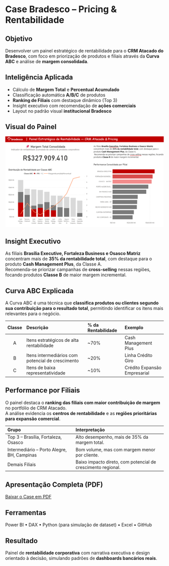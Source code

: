 # Case Bradesco – Pricing & Rentabilidade

## Objetivo
Desenvolver um painel estratégico de rentabilidade para o **CRM Atacado do Bradesco**, com foco em priorização de produtos e filiais através da **Curva ABC** e análise de **margem consolidada**.

## Inteligência Aplicada
- Cálculo de **Margem Total** e **Percentual Acumulado**
- Classificação automática **A/B/C** de produtos
- **Ranking de Filiais** com destaque dinâmico (Top 3)
- Insight executivo com recomendação de **ações comerciais**
- Layout no padrão visual **institucional Bradesco**

## Visual do Painel
![Painel de Rentabilidade](visuals/painel_rentabilidade_bradesco.png)

## Insight Executivo
As filiais **Brasília Executive, Fortaleza Business e Osasco Matriz** concentram mais de **35% da rentabilidade total**, com destaque para o produto **Cash Management Plus**, da Classe A.  
Recomenda-se priorizar campanhas de **cross-selling** nessas regiões, focando produtos **Classe B** de maior margem incremental.

## Curva ABC Explicada
A Curva ABC é uma técnica que **classifica produtos ou clientes segundo sua contribuição para o resultado total**, permitindo identificar os itens mais relevantes para o negócio.

| Classe | Descrição | % da Rentabilidade | Exemplo |
|:-------:|:-----------|:------------------|:--------|
| A | Itens estratégicos de alta rentabilidade | ~70% | Cash Management Plus |
| B | Itens intermediários com potencial de crescimento | ~20% | Linha Crédito Giro |
| C | Itens de baixa representatividade | ~10% | Crédito Expansão Empresarial |

## Performance por Filiais
O painel destaca o **ranking das filiais com maior contribuição de margem** no portfólio de CRM Atacado.  
A análise evidencia os **centros de rentabilidade** e as **regiões prioritárias para expansão comercial**.

| Grupo | Interpretação |
|:------|:--------------|
| Top 3 – Brasília, Fortaleza, Osasco | Alto desempenho, mais de 35% da margem total. |
| Intermediário – Porto Alegre, BH, Campinas | Bom volume, mas com margem menor por cliente. |
| Demais Filiais | Baixo impacto direto, com potencial de crescimento regional. |

## Apresentação Completa (PDF)
[Baixar o Case em PDF](Case_Bradesco_Rentabilidade.pdf)

## Ferramentas
Power BI • DAX • Python (para simulação de dataset) • Excel • GitHub

## Resultado
Painel de **rentabilidade corporativa** com narrativa executiva e design orientado à decisão, simulando padrões de **dashboards bancários reais**.
